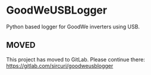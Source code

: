 # GoodWeUSBLogger
Python based logger for GoodWe inverters using USB.

## MOVED ##

This project has moved to GitLab. Please continue there: https://gitlab.com/sircuri/goodweusblogger

